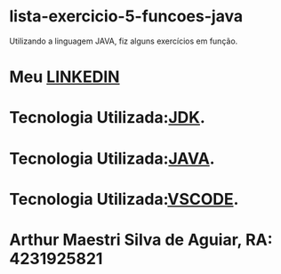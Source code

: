# lista-exercicio-5-funcoes-java

Utilizando a linguagem JAVA, fiz alguns exercícios em função.



# Meu [LINKEDIN](https://www.linkedin.com/in/arthur-maestri-557069274/)   
# Tecnologia Utilizada:[JDK](https://www.oracle.com/br/java/technologies/downloads/).    
# Tecnologia Utilizada:[JAVA](https://code.visualstudio.com/).    
# Tecnologia Utilizada:[VSCODE](https://www.java.com/pt-BR/).

# Arthur Maestri Silva de Aguiar, RA: 4231925821
